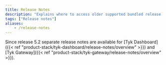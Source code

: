 ```yaml
---
title: Release Notes
description: "Explains where to access older supported bundled release notes for Tyk Dashboard and Tyk Gateway"
tags: ["Release notes"]
aliases:
    - /release-notes
---
```

Since release 5.2 separate release notes are available for [Tyk Dashboard]({{< ref "product-stack/tyk-dashboard/release-notes/overview" >}}) and [Tyk Gateway]({{< ref "product-stack/tyk-gateway/release-notes/overview" >}}).

